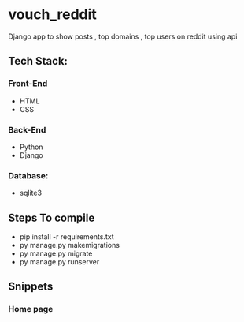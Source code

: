 # vouch_reddit
Django app to show posts , top domains , top users on reddit using api


## Tech Stack:


### Front-End 
* HTML
* CSS

### Back-End
* Python
* Django

### Database:
* sqlite3


## Steps To compile 
* pip install -r requirements.txt
* py manage.py makemigrations
* py manage.py migrate
* py manage.py runserver


## Snippets

### Home page

![]()



